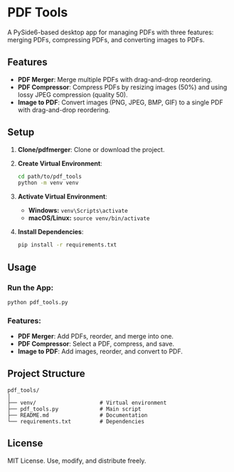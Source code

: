 # PDF Tools

A PySide6-based desktop app for managing PDFs with three features: merging PDFs, compressing PDFs, and converting images to PDFs.

## Features

- **PDF Merger**: Merge multiple PDFs with drag-and-drop reordering.
- **PDF Compressor**: Compress PDFs by resizing images (50%) and using lossy JPEG compression (quality 50).
- **Image to PDF**: Convert images (PNG, JPEG, BMP, GIF) to a single PDF with drag-and-drop reordering.

## Setup

1. **Clone/pdfmerger**: Clone or download the project.
2. **Create Virtual Environment**:
   ```bash
   cd path/to/pdf_tools
   python -m venv venv
   ```

3. **Activate Virtual Environment**:
   - **Windows:** `venv\Scripts\activate`
   - **macOS/Linux:** `source venv/bin/activate`

4. **Install Dependencies**:
   ```bash
   pip install -r requirements.txt
   ```

## Usage

### Run the App:
```bash
python pdf_tools.py
```

### Features:
- **PDF Merger**: Add PDFs, reorder, and merge into one.
- **PDF Compressor**: Select a PDF, compress, and save.
- **Image to PDF**: Add images, reorder, and convert to PDF.

## Project Structure
```
pdf_tools/
│
├── venv/                    # Virtual environment
├── pdf_tools.py             # Main script
├── README.md                # Documentation
└── requirements.txt         # Dependencies
```

## License
MIT License. Use, modify, and distribute freely.

